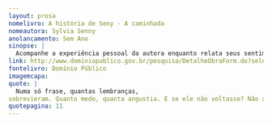 ```yaml
---
layout: prosa
nomelivro: A história de Seny - A caminhada
nomeautora: Sylvia Senny
anolancamento: Sem Ano
sinopse: |
  Acompanhe a experiência pessoal da autora enquanto relata seus sentimentos e dissabores enquanto percorre por suas impressões e reflexões pessoais sobre a vida.
link: http://www.dominiopublico.gov.br/pesquisa/DetalheObraForm.do?select_action=&co_obra=142712
fontelivro: Domínio Público
imagemcapa: 
quote: |
  Numa só frase, quantas lembranças,
sobrevieram. Quanto medo, quanta angustia. E se ele não voltasse? Não agüentei. Mais uma vez a armadura remendada caiu e eu chorei.
quotepagina: 11
---
```

